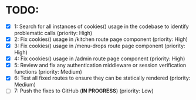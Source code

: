 # TODO:

- [x] 1: Search for all instances of cookies() usage in the codebase to identify problematic calls (priority: High)
- [x] 2: Fix cookies() usage in /kitchen route page component (priority: High)
- [x] 3: Fix cookies() usage in /menu-drops route page component (priority: High)
- [x] 4: Fix cookies() usage in /admin route page component (priority: High)
- [x] 5: Review and fix any authentication middleware or session verification functions (priority: Medium)
- [x] 6: Test all fixed routes to ensure they can be statically rendered (priority: Medium)
- [ ] 7: Push the fixes to GitHub (**IN PROGRESS**) (priority: Low)
